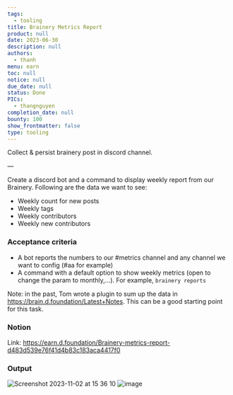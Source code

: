 ```yaml
---
tags: 
  - tooling
title: Brainery Metrics Report
product: null
date: 2023-06-30
description: null
authors: 
  - thanh
menu: earn
toc: null
notice: null
due_date: null
status: Done
PICs: 
  - thangnguyen
completion_date: null
bounty: 100
show_frontmatter: false
type: tooling
---
```


Collect & persist brainery post in discord channel.

—

Create a discord bot and a command to display weekly report from our Brainery. Following are the data we want to see:

- Weekly count for new posts
- Weekly tags
- Weekly contributors
- Weekly new contributors

### Acceptance criteria

- A bot reports the numbers to our #metrics channel and any channel we want to config (#aa for example)
- A command with a default option to show weekly metrics (open to change the param to monthly,…). For example, `brainery reports`

Note: in the past, Tom wrote a plugin to sum up the data in https://brain.d.foundation/Latest+Notes. This can be a good starting point for this task.

### Notion
Link: https://earn.d.foundation/Brainery-metrics-report-d483d539e76f41d4b83c183aca4417f0

### Output

![Screenshot 2023-11-02 at 15 36 10](https://github.com/dwarvesf/content/assets/3897652/da81dce3-9e06-461e-b0e3-bf624b686035)
![image](https://github.com/dwarvesf/content/assets/3897652/e15c1af4-a934-4311-be2f-3a25cdddcbd8)



